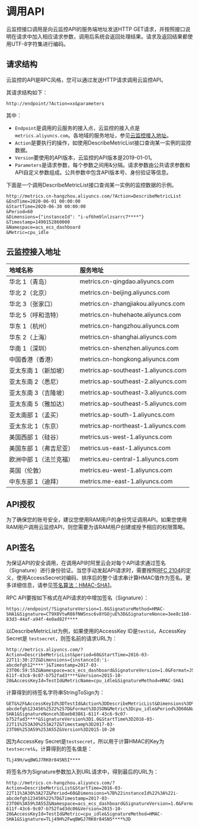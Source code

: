 # 调用API

云监控接口调用是向云监控API的服务端地址发送HTTP GET请求，并按照接口说明在请求中加入相应请求参数，调用后系统会返回处理结果。请求及返回结果都使用UTF-8字符集进行编码。

## 请求结构

云监控的API是RPC风格，您可以通过发送HTTP请求调用云监控API。

其请求结构如下：

`http://endpoint/?Action=xx&parameters`

其中：

-   `Endpoint`是调用的云服务的接入点，云监控的接入点是`metrics.aliyuncs.com`。各地域的服务地址，参见[云监控接入地址](#section_xf3_lbv_zdb)。
-   `Action`是要执行的操作，如使用DescribeMetricList接口查询某一实例的监控数据。
-   `Version`要使用的API版本，云监控的API版本是2019-01-01。
-   `Parameters`是请求参数，每个参数之间用&分隔。请求参数由公共请求参数和API自定义参数组成。公共参数中包含API版本号、身份验证等信息。

下面是一个调用DescribeMetricList接口查询某一实例的监控数据的示例。

```
http://metrics.cn-hangzhou.aliyuncs.com/?Action=DescribeMetricList
&EndTime=2020-06-01 00:00:00
&StartTime=2020-06-30 00:00:00
&Period=60
&Dimensions={"instanceId": "i-uf6hm9lnlzsarrc7****"}
&Timestamp=1490152860000
&Namespace=acs_ecs_dashboard
&Metric=cpu_idle
```

## 云监控接入地址

|地域名称|服务地址|
|:---|:---|
|华北 1（青岛）|metrics.cn-qingdao.aliyuncs.com|
|华北 2（北京）|metrics.cn-beijing.aliyuncs.com|
|华北 3（张家口）|metrics.cn-zhangjiakou.aliyuncs.com|
|华北 5（呼和浩特）|metrics.cn-huhehaote.aliyuncs.com|
|华东 1（杭州）|metrics.cn-hangzhou.aliyuncs.com|
|华东 2（上海）|metrics.cn-shanghai.aliyuncs.com|
|华南 1（深圳）|metrics.cn-shenzhen.aliyuncs.com|
|中国香港（香港）|metrics.cn-hongkong.aliyuncs.com|
|亚太东南 1（新加坡）|metrics.ap-southeast-1.aliyuncs.com|
|亚太东南 2（悉尼）|metrics.ap-southeast-2.aliyuncs.com|
|亚太东南 3（吉隆坡）|metrics.ap-southeast-3.aliyuncs.com|
|亚太东南 5（雅加达）|metrics.ap-southeast-5.aliyuncs.com|
|亚太南部 1（孟买）|metrics.ap-south-1.aliyuncs.com|
|亚太东北 1（东京）|metrics.ap-northeast-1.aliyuncs.com|
|美国西部 1（硅谷）|metrics.us-west-1.aliyuncs.com|
|美国东部 1（弗吉尼亚）|metrics.us-east-1.aliyuncs.com|
|欧洲中部 1（法兰克福）|metrics.eu-central-1.aliyuncs.com|
|英国（伦敦）|metrics.eu-west-1.aliyuncs.com|
|中东东部 1（迪拜）|metrics.me-east-1.aliyuncs.com|

## API授权

为了确保您的账号安全，建议您使用RAM用户的身份凭证调用API。如果您使用RAM用户调用云监控API，则您需要为该RAM用户创建或授予相应的权限策略。

## API签名

为保证API的安全调用，在调用API时阿里云会对每个API请求通过签名（Signature）进行身份验证。当您手动发起API请求时，需要按照[RFC 2104](https://www.ietf.org/rfc/rfc2104.txt?spm=a2c4g.11186623.2.6.tstgdp&file=rfc2104.txt)的定义，使用AccessSecret对编码、排序后的整个请求串计算HMAC值作为签名。更多详细信息，请参见[签名算法：HMAC-SHA1](/intl.zh-CN/常见问题/产品使用/签名算法：HMAC-SHA1.md)。

RPC API要按如下格式在API请求的中增加签名（Signature）：

`https://endpoint/?SignatureVersion=1.0&SignatureMethod=HMAC-SHA1&Signature=CT9X0VtwR86fNWSnsc6v8YGOjuE%3D&SignatureNonce=3ee8c1b8-83d3-44af-a94f-4e0ad82f****`

以DescribeMetricList为例，如果使用的AccessKey ID是`testid`，AccessKey Secret是 `testsecret`，则签名前的请求URL为：

```
http://metrics.aliyuncs.com/?Action=DescribeMetricList&period=60&StartTime=2016-03-22T11:30:27Z&Dimensions={instanceId:'i-abcdefgh12****'}&Timestamp=2017-03-23T06:59:55Z&Namespace=acs_ecs_dashboard&SignatureVersion=1.0&Format=JSON&SignatureNonce=aeb03861-611f-43c6-9c07-b752fad3****&Version=2015-10-20&AccessKeyId=TestId&MetricName=cpu_idle&SignatureMethod=HMAC-SHA1
```

计算得到的待签名字符串StringToSign为：

```
GET&%2F&AccessKeyId%3DTestId&Action%3DDescribeMetricList&Dimensions%3D%257B%2522instanceId%2522%253A%2522i-abcdefgh123456%2522%257D&Format%3DJSON&Metric%3Dcpu_idle&Period%3D60&Namespace%3Dacs_ecs_dashboard&SignatureMethod%3DHMAC-SHA1&SignatureNonce%3Daeb03861-611f-43c6-9c07-b752fad3****&SignatureVersion%3D1.0&StartTime%3D2016-03-22T11%253A30%253A27Z&Timestamp%3D2017-03-23T06%253A59%253A55Z&Version%3D2015-10-20
```

因为AccessKey Secret是`testsecret`，所以用于计算HMAC的Key为`testsecret&`，计算得到的签名值是：

```
TLj49H/wqBWGJ7RK0r84SN5I****
```

将签名作为Signature参数加入到URL请求中，得到最后的URL为：

```
http://metrics.cn-hangzhou.aliyuncs.com/?Action=DescribeMetricList&StartTime=2016-03-22T11%3A30%3A27Z&Period=60&Dimensions=%7B%22instanceId%22%3A%22i-abcdefgh123456%22%7D&Timestamp=2017-03-23T06%3A59%3A55Z&Namespace=acs_ecs_dashboard&SignatureVersion=1.0&Format=JSON&SignatureNonce=aeb03861-611f-43c6-9c07-b752fad3dc06&Version=2015-10-20&AccessKeyId=TestId&Metric=cpu_idle&SignatureMethod=HMAC-SHA1&Signature=TLj49H%2FwqBWGJ7RK0r84SN5****%3D
```

